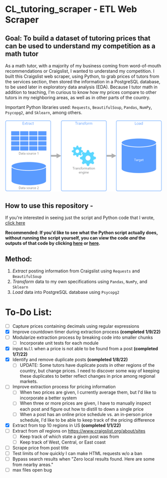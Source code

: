 # CL_tutoring_scraper - ETL Web Scraper
## Goal: To build a dataset of tutoring prices that can be used to understand my competition as a math tutor
As a math tutor, with a majority of my business coming from word-of-mouth recommendations or Craigslist, I wanted to understand my competition.  I built this Craigslist web scraper, using Python, to grab prices of tutors from the services section, then stored the information in a PostgreSQL database, to be used later in exploratory data analysis (EDA).  Because I tutor math in addition to teaching, I'm curious to know how my prices compare to other tutors in my neighboring areas, as well as in other parts of the country.

Important Python libraries used: `Requests`, `BeautifulSoup`, `Pandas`, `NumPy`, `Psycopg2`, and `Sklearn`, among others.

![Extract, Transform, Load](https://github.com/papir805/craigslist_web_scraper/blob/master/etl._thumbnail.png)

## How to use this repository - 
If you're interested in seeing just the script and Python code that I wrote, [click here](https://github.com/papir805/craigslist_web_scraper/blob/master/v1.3craigslist_scraper_tutoring.py)

**Recommended: If you'd like to see what the Python script actually does, without running the script yourself, you can view the code *and* the outputs of that code by clicking [here](https://github.com/papir805/craigslist_web_scraper/blob/master/v1.3craigslist_scraper_tutoring.ipynb) or [here](https://nbviewer.org/github/papir805/craigslist_web_scraper/blob/master/v1.3craigslist_scraper_tutoring.ipynb).**


## Method:

1. *Extract* posting information from Craigslist using `Requests` and `BeautifulSoup`
2. *Transform* data to my own specifications using `Pandas`, `NumPy`, and `Sklearn`
3. *Load* data into PostgreSQL database using `Psycopg2`

# To-Do List:
- [ ] Capture prices containing decimals using regular expressions
- [X] Improve countdown timer during extraction process **(completed 1/9/22)**
- [ ] Modularize extraction process by breaking code into smaller chunks
  - [ ] Incorporate unit tests for each module
- [X] input `Null` when a price is not able to be found from a post **(completed 1/7/22)**
- [X] Identify and remove duplicate posts **(completed 1/8/22)**
  - [ ] UPDATE: Some tutors have duplicate posts in other regions of the country, but change prices.  I need to discover some way of keeping these duplicates to better reflect changes in price among regional markets.
- [ ] Improve extraction process for pricing information
  - [ ] When two prices are given, I currently average them, but I'd like to incorporate a better system
  - [ ] When three or more prices are given, I have to manually inspect each post and figure out how to distill to down a single price
  - [ ] When a post has an online price schedule vs. an in-person price schedule, I'd like to be able to keep track of the pricing difference
- [X] Extract from top 10 regions in US **(completed 1/1/22)**
- [ ] Extract from *all* regions on https://www.craigslist.org/about/sites
  - [ ] Keep track of which state a given post was from
  - [ ] Keep track of West, Central, or East coast
- [ ] Scrape price from post title
- [ ] Test limits of how quickly I can make HTML requests w/o a ban
- [ ] Bypass search results when "Zero local results found.  Here are some from nearby areas."
- [ ] max files open bug
